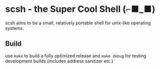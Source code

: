 # scsh - the Super Cool Shell (⌐■_■)
scsh aims to be a small, relatively portable shell for unix-like operating systems.

## Build
use `make` to build a fully optimized release and `make debug` for testing development builds (includes address sanitizer etc.)

